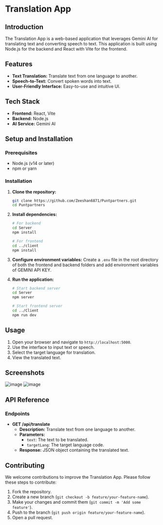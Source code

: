 # Translation App


## Introduction

The Translation App is a web-based application that leverages Gemini AI for translating text and converting speech to text. This application is built using Node.js for the backend and React with Vite for the frontend.

## Features

- **Text Translation:** Translate text from one language to another.
- **Speech-to-Text:** Convert spoken words into text.
- **User-Friendly Interface:** Easy-to-use and intuitive UI.

## Tech Stack

- **Frontend:** React, Vite
- **Backend:** Node.js
- **AI Service:** Gemini AI

## Setup and Installation

### Prerequisites

- Node.js (v14 or later)
- npm or yarn

### Installation

1. **Clone the repository:**
   ```sh
   git clone https://github.com/Zeeshan6871/Puntpartners.git
   cd Puntpartners
   ```

2. **Install dependencies:**
   ```sh
   # For backend
   cd Server
   npm install

   # For frontend
   cd ../client
   npm install
   ```

3. **Configure environment variables:**
   Create a `.env` file in the root directory of both the frontend and backend folders and add environment variables of GEMINI API KEY.

4. **Run the application:**
   ```sh
   # Start backend server
   cd Server
   npm server

   # Start frontend server
   cd ../Client
   npm run dev
   ```

## Usage

1. Open your browser and navigate to `http://localhost:5000`.
2. Use the interface to input text or speech.
3. Select the target language for translation.
4. View the translated text.

## Screenshots

![image](https://github.com/Zeeshan6871/Puntpartners/assets/154689762/15d4da07-5b26-4bd2-9ba5-288a9dd5d532)
![image](https://github.com/Zeeshan6871/Puntpartners/assets/154689762/062e7e21-2052-44bc-9275-8f4fe5fa81a7)

## API Reference

### Endpoints

- **GET /api/translate**
  - **Description:** Translate text from one language to another.
  - **Parameters:**
    - `text`: The text to be translated.
    - `targetLang`: The target language code.
  - **Response:** JSON object containing the translated text.

## Contributing

We welcome contributions to improve the Translation App. Please follow these steps to contribute:

1. Fork the repository.
2. Create a new branch (`git checkout -b feature/your-feature-name`).
3. Make your changes and commit them (`git commit -m 'Add some feature'`).
4. Push to the branch (`git push origin feature/your-feature-name`).
5. Open a pull request.
